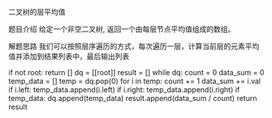 二叉树的层平均值

题目介绍
给定一个非空二叉树, 返回一个由每层节点平均值组成的数组。

解题思路
我们可以按照层序遍历的方式，每次遍历一层，计算当前层的元素平均值并添加到结果列表中，最后输出列表

if not root:
	return []
dq = [[root]]
result = []
while dq:
	count = 0
	data_sum = 0
	temp_data = []
	temp = dq.pop(0)
	for i in temp:
		count += 1
		data_sum += i.val
		if i.left:
			temp_data.append(i.left)
		if i.right:
			temp_data.append(i.right)
	if temp_data:
		dq.append(temp_data)
	result.append(data_sum / count)
return result
